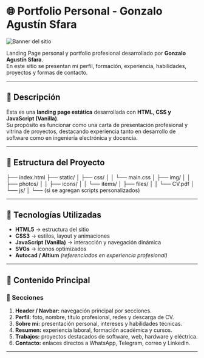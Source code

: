 # 🌐 Portfolio Personal - Gonzalo Agustín Sfara

![Banner del sitio](static/img/photos/perfil.png)

Landing Page personal y portfolio profesional desarrollado por **Gonzalo Agustín Sfara**.  
En este sitio se presentan mi perfil, formación, experiencia, habilidades, proyectos y formas de contacto.

---

## 🧩 Descripción

Esta es una **landing page estática** desarrollada con **HTML, CSS y JavaScript (Vanilla)**.  
Su propósito es funcionar como una carta de presentación profesional y vitrina de proyectos, destacando experiencia tanto en desarrollo de software como en ingeniería electrónica y docencia.

---

## 🧱 Estructura del Proyecto

├── index.html
├── static/
│ ├── css/
│ │ └── main.css
│ ├── img/
│ │ ├── photos/
│ │ ├── icons/
│ │ └── items/
│ ├── files/
│ │ └── CV.pdf
│ └── js/
│ └── (si se agregan scripts personalizados)



---

## 🚀 Tecnologías Utilizadas

- **HTML5** → estructura del sitio  
- **CSS3** → estilos, layout y animaciones  
- **JavaScript (Vanilla)** → interacción y navegación dinámica  
- **SVGs** → íconos optimizados  
- **Autocad / Altium** *(referenciados en experiencia profesional)*  

---

## 💼 Contenido Principal

### 🔹 Secciones
1. **Header / Navbar:** navegación principal por secciones.  
2. **Perfil:** foto, nombre, título profesional, redes y descarga de CV.  
3. **Sobre mí:** presentación personal, intereses y habilidades técnicas.  
4. **Resumen:** experiencia laboral, formación académica y cursos.  
5. **Trabajos:** proyectos destacados de software, web, hardware y eléctrica.  
6. **Contacto:** enlaces directos a WhatsApp, Telegram, correo y LinkedIn.

---


